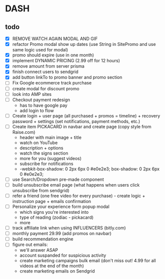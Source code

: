 # DASH

## todo

- [x] REMOVE WATCH AGAIN MODAL AND GIF
- [x] refactor Promo modal show up dates (use String in SitePromo and use same logic used for modal)
- [x] promo should expire (use in one month)
- [x] implement DYNAMIC PRICING (2.99 off for 12 hours)
- [x] remove amount from server prisma
- [x] finish connect users to sendgrid
- [x] add button linkTo to promo banner and promo section
- [ ] Fix Google ecommerce track purchase 
- [ ] create modal for discount promo
- [ ] look into AMP sites
- [ ] Checkout payment redesign 
  - has to have google pay
  - add login to flow
- [ ] Create login + user page (all purchased + promos = timeline) + recovery password + settings (set notifications, payment methods, etc.)
- [ ] Create item PICKACARD in navbar and create page (copy style from Raise.com)
  - header with main image + title
  - watch on YouTube
  - description + options
  - watch the signs section
  - more for you (suggest videos)
  - subscribe for notifications
  - -webkit-box-shadow: 0 2px 6px 0 #e0e2e3; box-shadow: 0 2px 6px 0 #e0e2e3;
- [ ] use Search/Dropdown pre-made component
- [ ] build unsubscribe email page (what happens when users click unsubscribe from sendgrid)
- [ ] refer a friend (one free video for every purchase) - create logic + instruction page + emails confirmation
- [ ] Personalize your experience form popup modal
  - which signs you're interested into
  - type of reading (zodiac - pickacard)
  - more
- [ ] track affiliate link when using INFLUENCERS (bitly.com)
- [ ] monthly payment 29.99 (add promos on navbar)
- [ ] build recommendation engine
- [ ] figure out emails: 
    - we'll answer ASAP
    - account suspanded for suspicious activity
    - create marketing campaigns bulk email (don't miss out! 4.99 for all videos at the end of the month)
    - create marketing emails on Sendgrid

